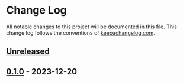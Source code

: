 # Change Log
All notable changes to this project will be documented in this file. This change log follows the conventions of [keepachangelog.com](http://keepachangelog.com/).

## [Unreleased]

## [0.1.0] - 2023-12-20

[Unreleased]: https://github.com/roboli/balloon/compare/0.1.0...HEAD
[0.1.0]: https://github.com/roboli/balloon/releases/tag/0.1.0
